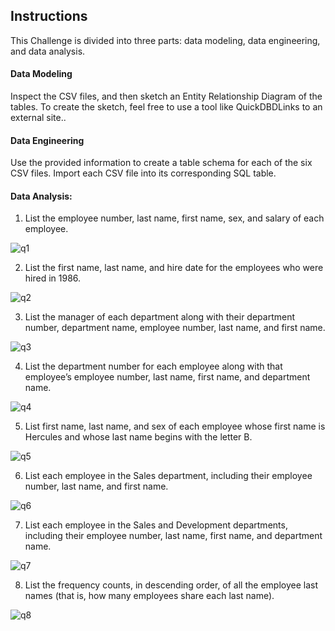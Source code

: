 ## Instructions
This Challenge is divided into three parts: data modeling, data engineering, and data analysis.

#### Data Modeling
Inspect the CSV files, and then sketch an Entity Relationship Diagram of the tables. To create the sketch, feel free to use a tool like QuickDBDLinks to an external site..

#### Data Engineering
Use the provided information to create a table schema for each of the six CSV files. Import each CSV file into its corresponding SQL table.

#### Data Analysis:

1. List the employee number, last name, first name, sex, and salary of each employee.

![q1](https://user-images.githubusercontent.com/62813833/209008865-0a96650c-c85e-49d2-aa35-8223d07ca6c3.png)


2. List the first name, last name, and hire date for the employees who were hired in 1986.

![q2](https://user-images.githubusercontent.com/62813833/209009959-6411787d-7550-45bc-beac-663e3c3f546c.PNG)

3. List the manager of each department along with their department number, department name, employee number, last name, and first name.

![q3](https://user-images.githubusercontent.com/62813833/209009974-580e2e46-3a3c-4194-891c-a48a1cd4e53b.PNG)

4. List the department number for each employee along with that employee’s employee number, last name, first name, and department name.

![q4](https://user-images.githubusercontent.com/62813833/209009986-543be8b2-1943-4c41-9b73-7f2cf99a0cb5.PNG)

5. List first name, last name, and sex of each employee whose first name is Hercules and whose last name begins with the letter B.

![q5](https://user-images.githubusercontent.com/62813833/209009996-10ac6a88-cc38-437a-96f4-5ec1a97d47af.PNG)

6. List each employee in the Sales department, including their employee number, last name, and first name.

![q6](https://user-images.githubusercontent.com/62813833/209010004-3c5da496-575f-4887-920e-bb3e1f826647.png)

7. List each employee in the Sales and Development departments, including their employee number, last name, first name, and department name.

![q7](https://user-images.githubusercontent.com/62813833/209010012-410d3d98-0e9e-4831-a82c-e4da4688f624.png)

8. List the frequency counts, in descending order, of all the employee last names (that is, how many employees share each last name).

![q8](https://user-images.githubusercontent.com/62813833/209010022-d93903d7-477d-4c86-8d36-d7bf24a091be.png)
